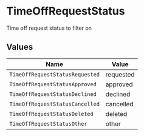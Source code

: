 # TimeOffRequestStatus

Time off request status to filter on


## Values

| Name                            | Value                           |
| ------------------------------- | ------------------------------- |
| `TimeOffRequestStatusRequested` | requested                       |
| `TimeOffRequestStatusApproved`  | approved                        |
| `TimeOffRequestStatusDeclined`  | declined                        |
| `TimeOffRequestStatusCancelled` | cancelled                       |
| `TimeOffRequestStatusDeleted`   | deleted                         |
| `TimeOffRequestStatusOther`     | other                           |